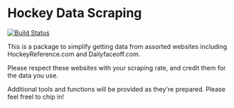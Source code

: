 # Hockey Data Scraping

[![Build Status](https://travis-ci.org/pbulsink/HockeyScrapR.svg?branch=master)](https://travis-ci.org/pbulsink/HockeyScrapR)

This is a package to simplify getting data from assorted websites including HockeyReference.com and Dailyfaceoff.com. 

Please respect these websites with your scraping rate, and credit them for the data you use. 

Additional tools and functions will be provided as they're prepared. Please feel freel to chip in!